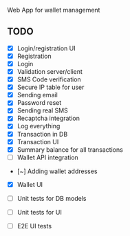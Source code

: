 Web App for wallet management

## TODO

- [x] Login/registration UI
- [x] Registration
- [x] Login
- [x] Validation server/client
- [x] SMS Code verification
- [x] Secure IP table for user
- [x] Sending email
- [x] Password reset
- [x] Sending real SMS
- [x] Recaptcha integration
- [x] Log everything
- [x] Transaction in DB
- [x] Transaction UI
- [x] Summary balance for all transactions
- [ ] Wallet API integration
- [~] Adding wallet addresses
- [x] Wallet UI
- [ ] Unit tests for DB models
- [ ] Unit tests for UI
- [ ] E2E UI tests


